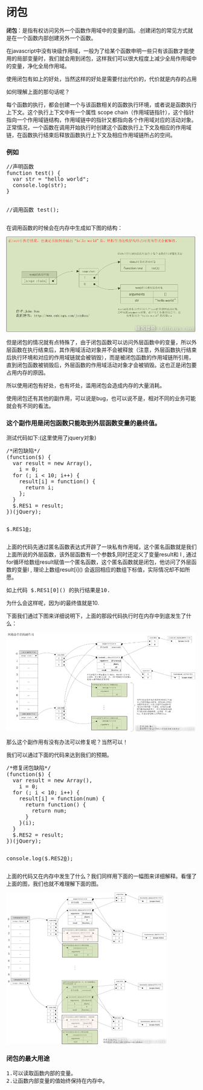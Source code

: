 <h1>闭包</h1>
<p><b>闭包</b>：是指有权访问另外一个函数作用域中的变量的函。.创建闭包的常见方式就是在一个函数内部创建另外一个函数。</p>
<p>在javascript中没有块级作用域，一般为了给某个函数申明一些只有该函数才能使用的局部变量时，我们就会用到闭包，这样我们可以很大程度上减少全局作用域中的变量，净化全局作用域。</p>
<p>使用闭包有如上的好处，当然这样的好处是需要付出代价的，代价就是内存的占用</p>
<p>如何理解上面的那句话呢？</p>
<p>每个函数的执行，都会创建一个与该函数相关的函数执行环境，或者说是函数执行上下文。这个执行上下文中有一个属性 scope chain（作用域链指针），这个指针指向一个作用域链结构，作用域链中的指针又都指向各个作用域对应的活动对象。正常情况，一个函数在调用开始执行时创建这个函数执行上下文及相应的作用域链，在函数执行结束后释放函数执行上下文及相应作用域链所占的空间。</p>

<h3>例如</h3>
<pre>
//声明函数
function test() {
  var str = "hello world";
  console.log(str);
}

//调用函数
test();
</pre>
<p>在调用函数的时候会在内存中生成如下图的结构：</p>
<img src="../img/3.png"/>
<p>但是闭包的情况就有点特殊了，由于闭包函数可以访问外层函数中的变量，所以外层函数在执行结束后，其作用域活动对象并不会被释放（注意，外层函数执行结束后执行环境和对应的作用域链就会被销毁），而是被闭包函数的作用域链所引用，直到闭包函数被销毁后，外层函数的作用域活动对象才会被销毁。这也正是闭包要占用内存的原因。</p>
<p>所以使用闭包有好处，也有坏处，滥用闭包会造成内存的大量消耗。</p>

<p>使用闭包还有其他的副作用，可以说是bug，也可以说不是，相对不同的业务可能就会有不同的看法。</p>

<h3>这个副作用是闭包函数只能取到外层函数变量的最终值。</h3>

<p>测试代码如下:(这里使用了jquery对象)</p>
<pre>
/*闭包缺陷*/
(function($) {
  var result = new Array(),
    i = 0;
  for (; i < 10; i++) {
    result[i] = function() {
      return i;
    };
  }
  $.RES1 = result;
})(jQuery);

$.RES1[0]();
</pre>
<p>上面的代码先通过匿名函数表达式开辟了一块私有作用域，这个匿名函数就是我们上面所说的外层函数，该外层函数有一个参数$,同时还定义了变量result和 I , 通过for循环给数组result赋值一个匿名函数，这个匿名函数就是闭包，他访问了外层函数的变量I , 理论上数组result[i]() 会返回相应的数组下标值，实际情况却不如所愿。</p>
<pre>如上代码 $.RES1[0]() 的执行结果是10. </pre>
<p>为什么会这样呢，因为i的最终值就是10.</p>
<p>下面我们通过下图来详细说明下，上面的那段代码执行时在内存中到底发生了什么：</p>
<img src="../img/4.png"/>
<p>那么这个副作用有没有办法可以修复呢？当然可以！</p>
<p>我们可以通过下面的代码来达到我们的预期。</p>
<pre>
/*修复闭包缺陷*/
(function($) {
  var result = new Array(),
    i = 0;
  for (; i < 10; i++) {
    result[i] = function(num) {
      return function() {
        return num;
      }
    }(i);
  }
  $.RES2 = result;
})(jQuery);

console.log($.RES2[0]());
</pre>
<p>上面的代码又在内存中发生了什么？我们同样用下面的一幅图来详细解释。看懂了上面的图，我们也就不难理解下面的图。</p>
<img src="../img/5.png"/>

<h3>闭包的最大用途</h3>
<pre>
1.可以读取函数内部的变量。
2.让函数内部变量的值始终保持在内存中。
</pre>




